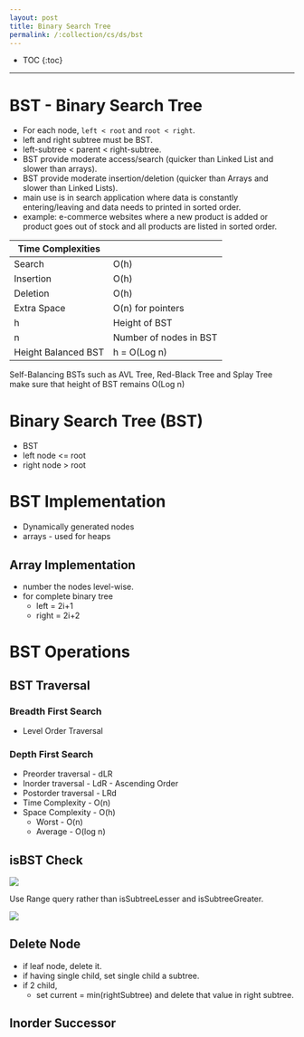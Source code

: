 ```yaml
---
layout: post
title: Binary Search Tree
permalink: /:collection/cs/ds/bst
---
```


- TOC
{:toc}

---

# BST - Binary Search Tree
- For each node, `left < root` and  `root < right`.
- left and right subtree must be BST.
- left-subtree < parent < right-subtree. 
- BST provide moderate access/search (quicker than Linked List and slower than arrays).
- BST provide moderate insertion/deletion (quicker than Arrays and slower than Linked Lists).
- main use is in search application where data is constantly entering/leaving and data needs to printed in sorted order.
- example: e-commerce websites where a new product is added or product goes out of stock and all products are listed in sorted order.

|Time Complexities||
|---|---|
|Search     |  O(h)
|Insertion  | O(h)
|Deletion   | O(h)
|Extra Space| O(n) for pointers
|h          | Height of BST
|n          | Number of nodes in BST
|Height Balanced BST| h = O(Log n)| 

Self-Balancing BSTs such as AVL Tree, Red-Black Tree and Splay Tree make sure that height of BST remains O(Log n)

# Binary Search Tree (BST)
- BST
- left node <= root
- right node > root

# BST Implementation
- Dynamically generated nodes
- arrays - used for heaps

## Array Implementation
- number the nodes level-wise.
- for complete binary tree
  - left = 2i+1
  - right = 2i+2

# BST Operations


## BST Traversal

### Breadth First Search
- Level Order Traversal

### Depth First Search
- Preorder traversal - dLR
- Inorder traversal - LdR - Ascending Order
- Postorder traversal - LRd
- Time Complexity - O(n)
- Space Complexity - O(h)
  - Worst - O(n)
  - Average - O(log n)

## isBST Check

![](./images/tree/isBST.png)

Use Range query rather than isSubtreeLesser and isSubtreeGreater.

![](./images/tree/isBST-range-query.png)

## Delete Node

- if leaf node, delete it.
- if having single child, set single child a subtree.
- if 2 child,
  - set current = min(rightSubtree) and delete that value in right subtree.

## Inorder Successor